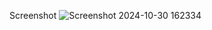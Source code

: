 Screenshot
![Screenshot 2024-10-30 162334](https://github.com/user-attachments/assets/287bd39d-159d-4bff-add4-f7f4da47a500)
